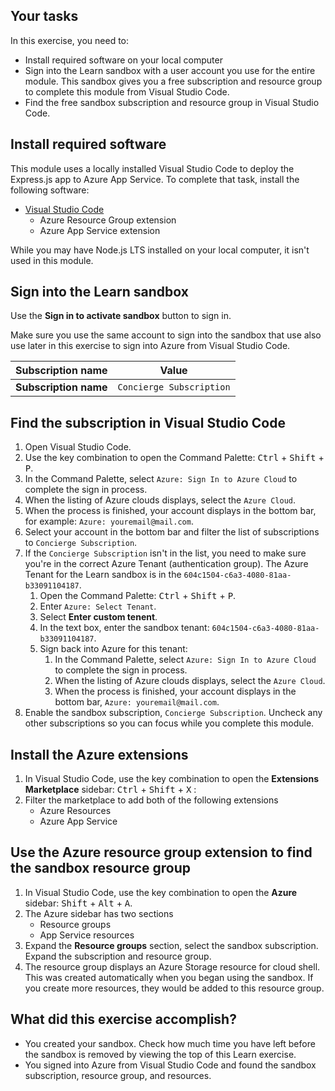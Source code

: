 ## Your tasks

In this exercise, you need to:

* Install required software on your local computer
* Sign into the Learn sandbox with a user account you use for the entire module. This sandbox gives you a free subscription and resource group to complete this module from Visual Studio Code.
* Find the free sandbox subscription and resource group in Visual Studio Code.

## Install required software

This module uses a locally installed Visual Studio Code to deploy the Express.js app to Azure App Service. To complete that task, install the following software:

* [Visual Studio Code](https://code.visualstudio.com/d)
    * Azure Resource Group extension
    * Azure App Service extension 

While you may have Node.js LTS installed on your local computer, it isn't used in this module. 

## Sign into the Learn sandbox

Use the **Sign in to activate sandbox** button to sign in. 

Make sure you use the same account to sign into the sandbox that use also use later in this exercise to sign into Azure from Visual Studio Code. 

|Subscription name|Value|
|--|--|
|**Subscription name**|`Concierge Subscription`|


## Find the subscription in Visual Studio Code

1. Open Visual Studio Code. 
1. Use the key combination to open the Command Palette: <kbd>Ctrl</kbd> + <kbd>Shift</kbd> + <kbd>P</kbd>. 
1. In the Command Palette, select `Azure: Sign In to Azure Cloud` to complete the sign in process. 
1. When the listing of Azure clouds displays, select the `Azure Cloud`.
1. When the process is finished, your account displays in the bottom bar, for example: `Azure: youremail@mail.com`.
1. Select your account in the bottom bar and filter the list of subscriptions to `Concierge Subscription`.
1. If the `Concierge Subscription` isn't in the list, you need to make sure you're in the correct Azure Tenant (authentication group). The Azure Tenant for the Learn sandbox is in the `604c1504-c6a3-4080-81aa-b33091104187`. 
    1. Open the Command Palette: <kbd>Ctrl</kbd> + <kbd>Shift</kbd> + <kbd>P</kbd>.
    1. Enter `Azure: Select Tenant`.
    1. Select **Enter custom tenent**.
    1. In the text box, enter the sandbox tenant: `604c1504-c6a3-4080-81aa-b33091104187`.
    1. Sign back into Azure for this tenant:
        1. In the Command Palette, select `Azure: Sign In to Azure Cloud` to complete the sign in process. 
        1. When the listing of Azure clouds displays, select the `Azure Cloud`.
        1. When the process is finished, your account displays in the bottom bar, `Azure: youremail@mail.com`.
1. Enable the sandbox subscription, `Concierge Subscription`. Uncheck any other subscriptions so you can focus while you complete this module. 

## Install the Azure extensions

1. In Visual Studio Code, use the key combination to open the **Extensions Marketplace** sidebar: <kbd>Ctrl</kbd> + <kbd>Shift</kbd> + <kbd>X</kbd> : 
1. Filter the marketplace to add both of the following extensions
    * Azure Resources
    * Azure App Service

## Use the Azure resource group extension to find the sandbox resource group

1. In Visual Studio Code, use the key combination to open the **Azure** sidebar: <kbd>Shift</kbd> + <kbd>Alt</kbd> + <kbd>A</kbd>.
1. The Azure sidebar has two sections
    * Resource groups
    * App Service resources
1. Expand the **Resource groups** section, select the sandbox subscription. Expand the subscription and resource group. 
1. The resource group displays an Azure Storage resource for cloud shell. This was created automatically when you began using the sandbox. If you create more resources, they would be added to this resource group.

## What did this exercise accomplish? 

* You created your sandbox. Check how much time you have left before the sandbox is removed by viewing the top of this Learn exercise.
* You signed into Azure from Visual Studio Code and found the sandbox subscription, resource group, and resources. 
